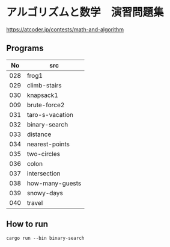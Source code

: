 # アルゴリズムと数学　演習問題集
https://atcoder.jp/contests/math-and-algorithm

## Programs
| No | src |
|---|---|
| 028 | frog1 |
| 029 | climb-stairs |
| 030 | knapsack1 |
| 009 | brute-force2 |
| 031 | taro-s-vacation |
| 032 | binary-search |
| 033 | distance |
| 034 | nearest-points |
| 035 | two-circles |
| 036 | colon |
| 037 | intersection |
| 038 | how-many-guests |
| 039 | snowy-days |
| 040 | travel |

## How to run
```
cargo run --bin binary-search
```
